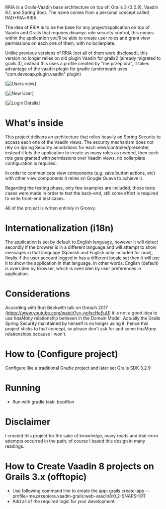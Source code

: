 RRIA is a Grails-Vaadin base architecture on top of: Grails 3 (3.2.9), Vaadin 8.1, and Spring Boot.
The name comes from a personal concept called RAD+RIA=RRIA.

The idea of RRIA is to be the base for any project/application on top of Vaadin and Grails 
that requires dinamyc role security control, this means within the application you'll be able to
create user roles and grant view permissions on each one of them, with no boilerplate.

Unlike previous versions of RRIA (not all of them were disclosed), this version no longer 
relies on old plugin Vaadin for grails2 (already migrated to grails 3), instead this uses
a profile created by "me.przepiora", it takes advantage of the vaadin plugin
for gradle (underneath uses "com.devsoap.plugin.vaadin" plugin)

[![Users view](https://bitbucket.org/grailsdevelopment/rria/downloads/users.png)]

[![New User](https://bitbucket.org/grailsdevelopment/rria/downloads/new-user.png)]

[![Login Details](https://bitbucket.org/grailsdevelopment/rria/downloads/login-details.png)]


# What's inside
This project delivers an architecture that relies heavily on Spring Security to access each one 
of the Vaadin views. The security mechanism does not rely on Spring Security annotations for 
each view/controller/presenter, instead it lets the application to create as many roles as needed, 
then each role gets granted with permissions over Vaadin views, no boilerplate configuration is 
required.

In order to communicate view components (e.g. save button actions, etc) with other view components
it relies on Google Guava to achieve it.

Regarding the testing phase, only few examples are included, those tests cases were made
in order to test the back-end, still some effort is required to write front-end test cases.

All of the project is writen entirely in Groovy.

# Internationalization (i18n)
The application is set by default to English language, however it will detect secondly if the browser is
in a different language and will attempt to show messages in that language (Spanish and English only 
included for now), finally if the user account logged in has a different locale set then it will use it
to show the application in that language. 
In other words: English (default) is overriden by Browser, which is overriden by user preferences 
in application.

# Considerations
According with Burt Beckwith talk on Greach 2017 (https://www.youtube.com/watch?v=-nofscHeEuU)
it is not a good idea to use _hasMany_ relationship between in the Domain Model. Actually
the Grails Spring Security maintained by himself is no longer using it, hence this project 
sticks to that concept, so please don't ask for add some _hasMany_ relationships because I won't.

# How to (Configure project)
Configure like a traditional Gradle project and later set Grails SDK 3.2.9

# Running
- Run with gradle task: bootRun

# Disclaimer
I created this project for the sake of knowledge, many reads and trial-error attempts occurred
in the path, of course I based this design in many readings.

# How to Create Vaadin 8 projects on Grails 3.x (offtopic)
- Use following command line to create the app: 
grails create-app --profile=me.przepiora.vaadin-grails:web-vaadin8:0.2-SNAPSHOT <app-name>
- Add all of the required logic for your development.
